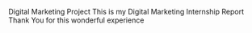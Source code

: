 Digital Marketing Project
This is my Digital Marketing Internship Report
Thank You for this wonderful experience
